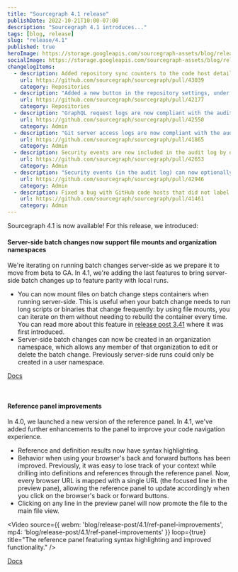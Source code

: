 ```yaml
---
title: "Sourcegraph 4.1 release"
publishDate: 2022-10-21T10:00-07:00
description: "Sourcegraph 4.1 introduces..."
tags: [blog, release]
slug: "release/4.1"
published: true
heroImage: https://storage.googleapis.com/sourcegraph-assets/blog/release-post/4.1/sourcegraph-4-1.png
socialImage: https://storage.googleapis.com/sourcegraph-assets/blog/release-post/4.1/sourcegraph-4-1.png
changelogItems:
  - description: Added repository sync counters to the code host details page to give visibility into external service sync progress.
    url: https://github.com/sourcegraph/sourcegraph/pull/43039
    category: Repositories
  - description: "Added a new button in the repository settings, under \"Mirroring\", to delete a repository from disk and reclone it. This prevents the need to manually delete failed repositories from the Git server."
    url: https://github.com/sourcegraph/sourcegraph/pull/42177
    category: Repositories
  - description: "GraphQL request logs are now compliant with the audit logging format. The old GraphQl logging based on `LOG_ALL_GRAPHQL_REQUESTS` env var is now deprecated and scheduled for removal."
    url: https://github.com/sourcegraph/sourcegraph/pull/42550
    category: Admin
  - description: "Git server access logs are now compliant with the audit logging format. This introduces a breaking change: The 'actor' field is now nested under the 'audit' field."
    url: https://github.com/sourcegraph/sourcegraph/pull/41865
    category: Admin
  - description: Security events are now included in the audit log by default.
    url: https://github.com/sourcegraph/sourcegraph/pull/42653
    category: Admin
  - description: "Security events (in the audit log) can now optionally omit internal actor traffic to reduce noise."
    url: https://github.com/sourcegraph/sourcegraph/pull/42946
    category: Admin
  - description: Fixed a bug with GitHub code hosts that did not label archived repos correctly when using the "public" repositoryQuery keyword.
    url: https://github.com/sourcegraph/sourcegraph/pull/41461
    category: Admin
---
```


Sourcegraph 4.1 is now available! For this release, we introduced:

<Badge link="/batch-changes" text="Batch Changes" color="blue" size="small" />

#### Server-side batch changes now support file mounts and organization namespaces

We're iterating on running batch changes server-side as we prepare it to move from beta to GA. In 4.1, we're  adding the last features to bring server-side batch changes up to feature parity with local runs.
- You can now mount files on batch change steps containers when running server-side. This is useful when your batch change needs to run long scripts or binaries that change frequently: by using file mounts, you can iterate on them without needing to rebuild the container every time. You can read more about this feature in [release post 3.41](https://about.sourcegraph.com/blog/release/3.41) where it was first introduced.
- Server-side batch changes can now be created in an organization namespace, which allows any member of that organization to edit or delete the batch change. Previously server-side runs could only be created in a user namespace.

<a href="https://docs.sourcegraph.com/batch_changes/how-tos/server_side_file_mounts" className="tw-not-italic tw-flex tw-items-center tw-mb-sm">Docs<OpenInNewIcon className="tw-ml-xxs" size={18} /></a>

<br />
<Badge link="/code-search" text="Code Search" color="cerise" size="small" />

#### Reference panel improvements

In 4.0, we launched a new version of the reference panel. In 4.1, we've added further enhancements to the panel to improve your code navigation experience.
- Reference and definition results now have syntax highlighting.
- Behavior when using your browser's back and forward buttons has been improved. Previously, it was easy to lose track of your context while drilling into definitions and references through the reference panel. Now, every browser URL is mapped with a single URL (the focused line in the preview pane), allowing the reference panel to update accordingly when you click on the browser's back or forward buttons.
- Clicking on any line in the preview panel will now promote the file to the main file view.

<Video 
  source={{
    webm: 'blog/release-post/4.1/ref-panel-improvements',
    mp4: 'blog/release-post/4.1/ref-panel-improvements'
  }}
  loop={true}
  title="The reference panel featuring syntax highlighting and improved functionality."
/>

<a href="https://docs.sourcegraph.com/code_navigation/explanations/features#find-references" className="tw-not-italic tw-flex tw-items-center tw-mb-sm">Docs<OpenInNewIcon className="tw-ml-xxs" size={18} /></a>